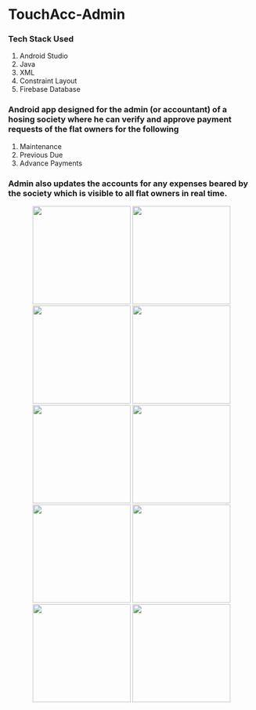 # TouchAcc-Admin

### Tech Stack Used 
  1. Android Studio
  2. Java 
  3. XML 
  4. Constraint Layout 
  5. Firebase Database

### Android app designed for the admin (or accountant) of a hosing society where he can verify and approve payment requests of the flat owners for the following
  1. Maintenance
  2. Previous Due
  3. Advance Payments
  
### Admin also updates the accounts for  any expenses beared by the society which is visible to all flat owners in real time.

<p align="center">
  <img src="https://github.com/vivekverma123/TouchAcc-Admin/blob/master/Screenshots/1.jpg" width="200">
  <img src="https://github.com/vivekverma123/TouchAcc-Admin/blob/master/Screenshots/2.jpg" width="200">
  <img src="https://github.com/vivekverma123/TouchAcc-Admin/blob/master/Screenshots/3.jpg" width="200">
  <img src="https://github.com/vivekverma123/TouchAcc-Admin/blob/master/Screenshots/4.jpg" width="200">
  <img src="https://github.com/vivekverma123/TouchAcc-Admin/blob/master/Screenshots/5.jpg" width="200">
  <img src="https://github.com/vivekverma123/TouchAcc-Admin/blob/master/Screenshots/6.jpg" width="200">
  <img src="https://github.com/vivekverma123/TouchAcc-Admin/blob/master/Screenshots/7.jpg" width="200">
  <img src="https://github.com/vivekverma123/TouchAcc-Admin/blob/master/Screenshots/8.jpg" width="200">
  <img src="https://github.com/vivekverma123/TouchAcc-Admin/blob/master/Screenshots/9.jpg" width="200">
  <img src="https://github.com/vivekverma123/TouchAcc-Admin/blob/master/Screenshots/10.jpg" width="200">
  
</p>
  

